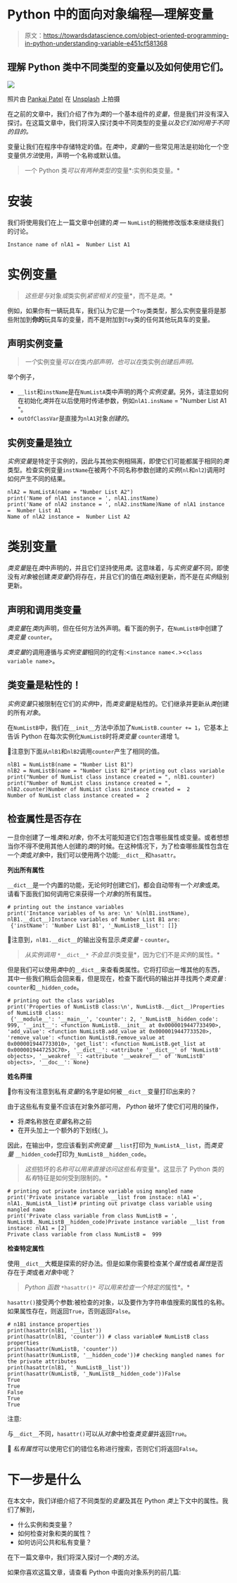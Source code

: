 # Python 中的面向对象编程—理解变量

> 原文：<https://towardsdatascience.com/object-oriented-programming-in-python-understanding-variable-e451cf581368>

## 理解 Python 类中不同类型的变量以及如何使用它们。

![](img/3326f5840042afd12b40498421e5ba2d.png)

照片由 [Pankaj Patel](https://unsplash.com/@pankajpatel?utm_source=medium&utm_medium=referral) 在 [Unsplash](https://unsplash.com?utm_source=medium&utm_medium=referral) 上拍摄

在之前的文章中，我们介绍了作为*类*的一个基本组件的*变量*，但是我们并没有深入探讨。在这篇文章中，我们将深入探讨类中不同类型的变量*以及它们如何用于不同的目的。*

变量让我们在程序中存储特定的值。在*类*中，*变量*的一些常见用法是初始化一个空变量供*方法*使用，声明一个名称或默认值。

> 一个 Python 类*可以有两种类型的*变量*:实例和类变量。*

# 安装

我们将使用我们在上一篇文章中创建的*类* — `NumList`的稍微修改版本来继续我们的讨论。

```
Instance name of nlA1 =  Number List A1
```

# 实例变量

> *这些是与*对象*或*类实例*紧密相关的*变量*，而不是*类*。*

例如，如果你有一辆玩具车，我们认为它是一个`Toy`类类型，那么实例变量将是那些附加到**你的**玩具车的变量，而不是附加到`Toy`类的任何其他玩具车的变量。

## 声明实例变量

> *一个*实例变量*可以在*类*内部声明，也可以在*类实例*创建后声明。*

举个例子，

*   `__list`和`instName`是在`NumListA`类中声明的两个*实例变量*。另外，请注意如何在初始化*类*并在以后使用时传递参数，例如`nlA1.insName` = "Number List A1 "。
*   `outOfClassVar`是直接为`nlA1`对象*创建的*。

## 实例变量是独立

*实例变量*是特定于实例的，因此与其他实例相隔离，即使它们可能都属于相同的*类*类型。检查实例变量`instName`在被两个不同名称参数创建的*实例*(`nl`和`nl2`)调用时如何产生不同的结果。

```
nlA2 = NumListA(name = "Number List A2")
print('Name of nlA1 instance = ', nlA1.instName)
print('Name of nlA2 instance = ', nlA2.instName)Name of nlA1 instance =  Number List A1
Name of nlA2 instance =  Number List A2
```

# 类别变量

*类变量*是在*类*中声明的，并且它们坚持使用*类*。这意味着，与*实例变量*不同，即使没有*对象*被创建*类变量*仍将存在，并且它们的值在*类*级别更新，而不是在*实例*级别更新。

## 声明和调用类变量

*类变量*在*类*内声明，但在任何方法外声明。看下面的例子，在`NumListB`中创建了*类变量* `counter`。

*类变量*的调用遵循与*实例变量*相同的约定有:<`instance name`<`.`><`class variable name`>。

## 类变量是粘性的！

*实例变量*只被限制在它们的*实例*中，而*类变量*是粘性的。它们继承并更新从*类*创建的所有*对象*。

在`NumListB`中，我们在`__init__`方法中添加了`NumListB.counter += 1`，它基本上告诉 Python 在每次实例化`NumListB`时将*类变量* `counter`递增 1。

🛑注意到下面从`nlB1`和`nlB2`调用`counter`产生了相同的值。

```
nlB1 = NumListB(name = "Number List B1")
nlB2 = NumListB(name = "Number List B2")# printing out class variable
print("Number of NumList class instance created = ", nlB1.counter)
print("Number of NumList class instance created = ", nlB2.counter)Number of NumList class instance created =  2
Number of NumList class instance created =  2
```

## 检查属性是否存在

一旦你创建了一堆*类*和*对象*，你不太可能知道它们包含哪些属性或变量。或者想想当你不得不使用其他人创建的*类*的时候。在这种情况下，为了检查哪些属性包含在一个*类*或*对象*中，我们可以使用两个功能:`__dict__`和`hasattr`。

**列出所有属性**

`__dict__`是一个内置的功能，无论何时创建它们，都会自动带有一个*对象*或*类*。请看下面我们如何调用它来获得一个*对象*的所有属性。

```
# printing out the instance variables
print('Instance variables of %s are: \n' %(nlB1.instName), nlB1.__dict__)Instance variables of Number List B1 are: 
 {'instName': 'Number List B1', '_NumListB__list': []}
```

🛑注意到，`nlB1.__dict__`的输出没有显示*类变量* - `counter`。

> *从实例调用* `*__dict__*` *不会显示*类变量*，因为它们不是*实例*的属性。*

但是我们可以使用*类*中的`__dict__`来查看类属性。它将打印出一堆其他的东西，其中一些我们稍后会回来看，但是现在，检查下面代码的输出并寻找两个*类变量* : `counter`和`__hidden_code`。

```
# printing out the class variables
print('Properties of NumListB class:\n', NumListB.__dict__)Properties of NumListB class:
 {'__module__': '__main__', 'counter': 2, '_NumListB__hidden_code': 999, '__init__': <function NumListB.__init__ at 0x0000019447733490>, 'add_value': <function NumListB.add_value at 0x0000019447733520>, 'remove_value': <function NumListB.remove_value at 0x0000019447733010>, 'get_list': <function NumListB.get_list at 0x0000019447253C70>, '__dict__': <attribute '__dict__' of 'NumListB' objects>, '__weakref__': <attribute '__weakref__' of 'NumListB' objects>, '__doc__': None}
```

**姓名莽撞**

🛑你有没有注意到私有*变量*的名字是如何被`__dict__`变量打印出来的？

由于这些私有变量不应该在对象外部可用， *Python* 破坏了使它们可用的操作，

*   将*类*名称放在*变量*名称之前
*   在开头加上一个额外的下划线(`_`)。

因此，在输出中，您应该看到*实例变量* `__list`打印为`_NumListA__list`，而*类变量* `__hidden_code`打印为`_NumListB__hidden_code`。

> *这些*损坏的*名称可以用来直接访问这些私有*变量*。这显示了 Python 类的*私有*特征是如何受到限制的。*

```
# printing out private instance variable using mangled name
print('Private instance variable __list from instace: nlA1 =', nlA1._NumListA__list)# printing out privatge class variable using mangled name
print('Private class variable from class NumListB = ', NumListB._NumListB__hidden_code)Private instance variable __list from instace: nlA1 = [2]
Private class variable from class NumListB =  999
```

**检查特定属性**

使用`__dict__`大概是探索的好办法。但是如果你需要检查某个*属性*或者*属性*是否存在于*类*或者*对象*中呢？

> *Python 函数* `*hasattr()*` *可以用来检查一个特定的*属性*。*

`hasattr()`接受两个参数:被检查的对象，以及要作为字符串值搜索的属性的名称。如果属性存在，则返回`True`，否则返回`False`。

```
# n1B1 instance properties
print(hasattr(nlB1, '__list'))
print(hasattr(nlB1, 'counter')) # class variable# NumListB class properties
print(hasattr(NumListB, 'counter'))
print(hasattr(NumListB, '__hidden_code'))# checking mangled names for the private attributes
print(hasattr(nlB1, '_NumListB__list'))
print(hasattr(NumListB, '_NumListB__hidden_code'))False
True
True
False
True
True
```

注意:

与`__dict__`不同，`hasattr()`可以从*对象*中检查*类变量*并返回`True`。

🛑 *私有属性*可以使用它们的错位名称进行搜索，否则它们将返回`False`。

# 下一步是什么

在本文中，我们详细介绍了不同类型的*变量*及其在 Python *类*上下文中的属性。我们了解到，

*   什么实例和类变量？
*   如何检查对象和类的属性？
*   如何访问公共和私有变量？

在下一篇文章中，我们将深入探讨一个*类*的*方法*。

如果你喜欢这篇文章，请查看 Python 中面向对象系列的前几篇:

[](/object-oriented-programming-in-python-what-and-why-d966e9e0fd03)  [](/oop-in-python-understanding-a-class-bcc088e595c6)  [](https://curious-joe.medium.com/object-oriented-programming-in-python-inheritance-and-subclass-9c62ad027278) 